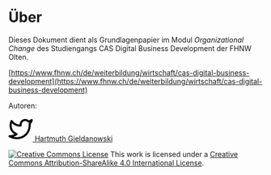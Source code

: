 # Über

Dieses Dokument dient als Grundlagenpapier im Modul _Organizational Change_ des Studiengangs CAS Digital Business Development der FHNW Olten.

[https://www.fhnw.ch/de/weiterbildung/wirtschaft/cas-digital-business-development](https://www.fhnw.ch/de/weiterbildung/wirtschaft/cas-digital-business-development)

Autoren:

![](.gitbook/assets/twitter%20%282%29.svg)[ Hartmuth Gieldanowski](https://twitter.com/hgieldanowski)

[![Creative Commons License](https://i.creativecommons.org/l/by-sa/4.0/88x31.png)](http://creativecommons.org/licenses/by-sa/4.0/) This work is licensed under a [Creative Commons Attribution-ShareAlike 4.0 International License](http://creativecommons.org/licenses/by-sa/4.0/).

